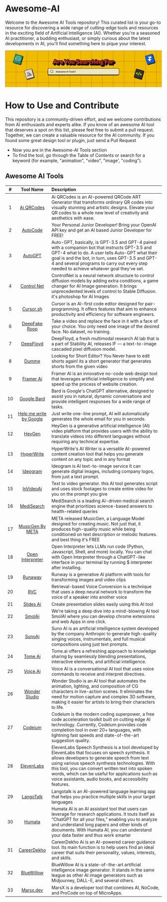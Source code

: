# Awesome-AI
Welcome to the Awesome AI Tools repository! This curated list is your go-to resource for discovering a wide range of cutting-edge tools and resources in the exciting field of Artificial Intelligence (AI). Whether you're a seasoned AI practitioner, a budding enthusiast, or simply curious about the latest developments in AI, you'll find something here to pique your interest.

![Alt text](https://github.com/appnzee/Awesome-AI/blob/main/Media/header.png?raw=true)

# How to Use and Contribute

This repository is a community-driven effort, and we welcome contributions from AI enthusiasts and experts alike. If you know of an awesome AI tool that deserves a spot on this list, please feel free to submit a pull request. Together, we can create a valuable resource for the AI community. If you found some great design tool or plugin, just send a Pull Request

- Now you are in the Awesome-AI Tools section
- To find the tool, go through the Table of Contents or search for a keyword (for example, "animation", "video", "image', "coding").

## Awesome AI Tools
| # | Tool Name       |  Description  |
|:------:|:----------:|:-------------|
| 1 |  [Ai QRCodes](https://huggingface.co/spaces/huggingface-projects/QR-code-AI-art-generator)  |  Ai QRCodes is an AI-powered QRCode ART Generator that transforms ordinary QR codes into visually stunning and artistic designs. Elevate your QR codes to a whole new level of creativity and aesthetics with ease. |
| 2 | [AutoCode](https://app.autocodepro.com/signin)     |  Your Personal Junior Developer! Bring your OpenAI API key and get an AI based Junior Developer for FREE!  
| 3 | [AutoGPT](https://news.agpt.co/)     |  Auto-GPT, basically, is GPT-3.5 and GPT-4 paired with a companion bot that instructs GPT-3.5 and GPT-4 what to do. A user tells Auto-GPT what their goal is and the bot, in turn, uses GPT-3.5 and GPT-4 and several programs to carry out every step needed to achieve whatever goal they’ve set. |
| 4 | [Control Net](https://stablediffusionweb.com/ControlNet#demo)  |  ControlNet is a neural network structure to control diffusion models by adding extra conditions, a game changer for AI Image generation. It brings unprecedented levels of control to Stable Diffusion. it's photoshop for AI Images  |
| 5 | [Cursor.sh](https://www.cursor.sh/)    |  Cursor is an AI-first code editor designed for pair-programming. It offers features that aim to enhance productivity and efficiency for software engineers.  |
| 6 | [DeepFake Roop](https://github.com/s0md3v/roop)   | Take a video and replace the face in it with a face of your choice. You only need one image of the desired face. No dataset, no training.  |
| 7 | [DeepFloyd](https://www.deepfloyd.ai/)   |  DeepFloyd, a fresh multimodal research AI lab that is a part of Stability AI, releases IF — a text-to-image cascaded pixel diffusion model.  |
| 8 | [Dumme](https://dumme.com/)    |  Looking for Short Editor? You Never have to edit shorts again! its a short generator that generates shorts from the given video  |
| 9 | [Framer Ai](https://www.framer.com/ai)  | Framer AI is an innovative no-code web design tool that leverages artificial intelligence to simplify and speed up the process of website creation.  |
| 10 | [Google Bard](https://bard.google.com/chat)  | Bard is Google's ChatGPT alternative, designed to assist you in natural, dynamic conversations and provide intelligent responses for a wide range of tasks. |
| 11 | [Help me write by Google](https://chrome.google.com/webstore/detail/help-me-write/fflhlefcdbiidoncgmndlpkmbdiipilf)      | Just write one-line prompt, AI will automatically generates the whole email for you in seconds. |
| 12 | [HeyGen](https://app.heygen.com/guest/home)  | HeyGen is a generative artificial intelligence (AI) video platform that provides users with the ability to translate videos into different languages without requiring any technical expertise.  |
| 13 | [HyperWrite](https://www.hyperwriteai.com/)   |  HyperWrite's AI Writer is a versatile AI-powered content creation tool that helps you generate content on any topic and in any format  | 
| 14 | [Ideogram](https://ideogram.ai/)       |  Ideogram is AI text-to-image service It can generate digital images, including company logos, from just a text prompt.  |
| 15 | [InVideoAi](https://invideo.io/?utm_source=google&utm_medium=cpc&utm_campaign=Global_Search_Brand_Exact_EN&adset_name=InVideo&keyword=invideo&network=g&device=c&utm_term=invideo&utm_content=InVideo&matchtype=e&placement=g&campaign_id=18035330774&adset_id=140632017272&ad_id=616240030681&gad=1&gclid=CjwKCAjwjaWoBhAmEiwAXz8DBcdrqI5ngLa1FM9NpPwIepgzqi0Ift9mY6v2boLGq0oK_oQKRNcHtxoCklIQAvD_BwE)    |  Text to video generator. this AI tool generates script and uses stock footages to create entire video for you on the prompt you give   
| 16 | [MediSearch](https://medisearch.io/)   | MediSearch is a leading AI-driven medical search engine that prioritizes science-based answers to health-related queries   |
| 17 | [MusicGen By META](https://huggingface.co/spaces/facebook/MusicGen)        | META released MusicGen, a Language Model designed for creating music. Not just that, it produces high-quality music while being conditioned on text description or melodic features. and best thing it's FREE  | 
| 18 | [Open Interpreter](https://openinterpreter.com/)        | Open Interpreter lets LLMs run code (Python, Javascript, Shell, and more) locally. You can chat with Open Interpreter through a ChatGPT-like interface in your terminal by running $ interpreter after installing.   |
| 19 | [Runaway](https://runwayml.com/)   | Runway is a generative AI platform with tools for transforming images and video clips  | 
| 20 | [RVC](https://docs.google.com/document/d/13_l1bd1Osgz7qlAZn-zhklCbHpVRk6bYOuAuB78qmsE/edit#heading=h.qjrl2d41vtmt)  |   Retrieval-based Voice Conversion is a technique that uses a deep neural network to transform the voice of a speaker into another voice  | 
| 21 | [Slides Ai](https://slidesai.io/)  |  Create presentation slides easily using this AI tool  |
| 22 | [SmolAi](https://socket.dev/npm/package/smolai)  |  We're taking a deep dive into a mind-blowing AI tool SmolAI where you can develop chrome extensions and web Apps in one click.  | 
| 23 | [SunoAi](https://www.suno.ai/)    | Suno AI is an artificial intelligence system developed by the company Anthropic to generate high-quality singing voices, instrumentals, and full musical compositions using just text prompts. | 
| 24 | [Tome Ai](https://tome.app/)     |  Tome.ai offers a refreshing approach to knowledge sharing by seamlessly blending presentations, interactive elements, and artificial intelligence.  | 
| 25 | [Voice.Ai](https://voice.ai/ )    |  Voice AI is a conversational AI tool that uses voice commands to receive and interpret directives.    |
| 26 | [Wonder Studio](https://wonderdynamics.com/)   | Wonder Studio is an AI tool that automates the animation, lighting, and composition of CG characters in live-action scenes. It eliminates the need for motion capture and complex 3D software, making it easier for artists to bring their characters to life.  |
| 27 | [Codeium](https://codeium.com/)       | Codeium is the modern coding superpower, a free code acceleration toolkit built on cutting edge AI technology. Currently, Codeium provides code completion tool in over 20+ languages, with lightning fast speeds and state-of-the-art suggestion quality. |
| 28 | [ElevenLabs](https://elevenlabs.io/speech-synthesis)     | ElevenLabs Speech Synthesis is a tool developed by ElevenLabs that focuses on speech synthesis. It allows developers to generate speech from text using various speech synthesis technologies. With this tool, you can convert written text into spoken words, which can be useful for applications such as voice assistants, audio books, and accessibility features. |
| 29 | [LangoTalk](https://www.langotalk.org/)          | Langotalk is an AI-powered language learning app that helps you practice multiple skills in your target languages  |
| 30 | [Humata](https://www.humata.ai/)          | Humata AI is an AI assistant tool that users can leverage for research applications. It touts itself as “ChatGPT for all your files,” enabling you to analyze and understand long papers and other kinds of documents. With Humata AI, you can understand your data faster and thus work smarter |
| 31 | [CareerDekho](https://careerdekho.ai/)    |  CareerDekho Ai is an AI-powered career guidance tool. Its main function is to help users find an ideal career that suits their personality, values, interests, and skills.  |
| 32 | [BlueWillow](https://www.bluewillow.ai/)   | BlueWillow AI is a state-of-the-art artificial intelligence image generator. It stands in the same league as other AI image generators such as Midjourney, DALL-E, and several others.  | 
| 33 | [Marsx.dev](https://www.marsx.dev/)    | MarsX is a developer tool that combines AI, NoCode, and ProCode on top of MicroApps. |
